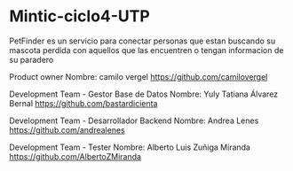 # Mintic-ciclo4-UTP

PetFinder es un servicio para conectar personas que estan buscando su mascota perdida con aquellos que las encuentren o tengan informacion de su paradero

Product owner
Nombre: camilo vergel
https://github.com/camilovergel

Development Team - Gestor Base de Datos
Nombre: Yuly Tatiana Álvarez Bernal
https://github.com/bastardicienta

Development Team - Desarrollador Backend
Nombre: Andrea Lenes
https://github.com/andrealenes

Development Team - Tester
Nombre: Alberto Luis Zuñiga Miranda
https://github.com/AlbertoZMiranda 

